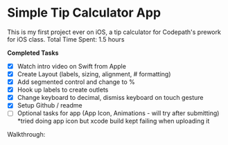 # Simple Tip Calculator App

This is my first project ever on iOS, a tip calculator for Codepath's prework for iOS class. 
Total Time Spent: 1.5 hours

<b>Completed Tasks</b>
- [x] Watch intro video on Swift from Apple 
- [x] Create Layout (labels, sizing, alignment, # formatting)
- [x] Add segmented control and change to % 
- [x] Hook up labels to create outlets
- [x] Change keyboard to decimal, dismiss keyboard on touch gesture
- [x] Setup Github / readme 
- [ ] Optional tasks for app (App Icon, Animations - will try after submitting) *tried doing app icon but xcode build kept failing when uploading it

Walkthrough: 


